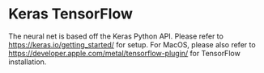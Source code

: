 # Keras TensorFlow

The neural net is based off the Keras Python API. Please refer to https://keras.io/getting_started/ for setup. For MacOS, please also refer to https://developer.apple.com/metal/tensorflow-plugin/ for TensorFlow installation.
